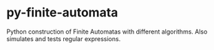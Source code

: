 # py-finite-automata
Python construction of Finite Automatas with different algorithms. Also simulates and tests regular expressions.
